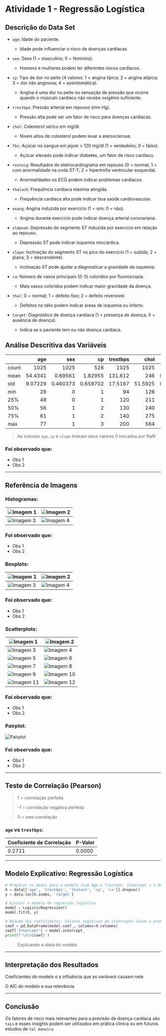 # Atividade 1 - Regressão Logística

## Descrição do Data Set
* `age`: Idade do paciente.
    *  Idade pode influenciar o risco de doenças cardíacas.

* `sex`: Sexo (1 = masculino; 0 = feminino).
    * Homens e mulheres podem ter diferentes riscos cardíacos.

* `cp`: Tipo de dor no peito (4 valores: 1 = angina típica; 2 = angina atípica; 3 = dor não anginosa; 4 = assintomática).
    * Angina é uma dor no peito ou sensação de pressão que ocorre quando o músculo cardíaco não recebe oxigênio suficiente.

* `trestbps`: Pressão arterial em repouso (mm Hg).
    * Pressão alta pode ser um fator de risco para doenças cardíacas.

* `chol`: Colesterol sérico em mg/dl.
    * Níveis altos de colesterol podem levar a aterosclerose.

* `fbs`: Açúcar no sangue em jejum > 120 mg/dl (1 = verdadeiro; 0 = falso).
    * Açúcar elevado pode indicar diabetes, um fator de risco cardíaco.

* `restecg`: Resultados do eletrocardiograma em repouso (0 = normal; 1 = com anormalidade na onda ST-T; 2 = hipertrofia ventricular esquerda).
    * Anormalidades no ECG podem indicar problemas cardíacos.

* `thalach`: Frequência cardíaca máxima atingida.
    * Frequência cardíaca alta pode indicar boa saúde cardiovascular.

* `exang`: Angina induzida por exercício (1 = sim; 0 = não).
    * Angina durante exercício pode indicar doença arterial coronariana.

* `oldpeak`: Depressão do segmento ST induzida por exercício em relação ao repouso.
    * Depressão ST pode indicar isquemia miocárdica.

* `slope`: Inclinação do segmento ST no pico do exercício (1 = subida; 2 = plana; 3 = descendente).
    * Inclinação ST pode ajudar a diagnosticar a gravidade da isquemia.

* `ca`: Número de vasos principais (0-3) coloridos por fluoroscopia.
    * Mais vasos coloridos podem indicar maior gravidade da doença.

* `thal`: 0 = normal; 1 = defeito fixo; 2 = defeito reversível.
    * Defeitos no tálio podem indicar áreas de isquemia ou infarto.

* `target`: Diagnóstico de doença cardíaca (1 = presença de doença; 0 = ausência de doença).
    * Indica se o paciente tem ou não doença cardíaca.

## Análise Descritiva das Variáveis

|       |        age |         sex |         cp |   trestbps |      chol |         fbs |     restecg |   thalach |       exang |    oldpeak |      slope |          ca |       thal |      target |
|:------|-----------:|------------:|-----------:|-----------:|----------:|------------:|------------:|----------:|------------:|-----------:|-----------:|------------:|-----------:|------------:|
| count | 1025       | 1025        | 528        |  1025      | 1025      | 1025        | 1025        | 1025      | 1025        | 1025       | 951        | 1025        | 1025       | 1025        |
| mean  |   54.4341  |    0.69561  |   1.82955  |   131.612  |  246      |    0.149268 |    0.529756 |  149.114  |    0.336585 |    1.07151 |   1.49317  |    0.754146 |    2.3239  |    0.513171 |
| std   |    9.07229 |    0.460373 |   0.658702 |    17.5167 |   51.5925 |    0.356527 |    0.527878 |   23.0057 |    0.472772 |    1.17505 |   0.500216 |    1.0308   |    0.62066 |    0.50007  |
| min   |   29       |    0        |   1        |    94      |  126      |    0        |    0        |   71      |    0        |    0       |   1        |    0        |    0       |    0        |
| 25%   |   48       |    0        |   1        |   120      |  211      |    0        |    0        |  132      |    0        |    0       |   1        |    0        |    2       |    0        |
| 50%   |   56       |    1        |   2        |   130      |  240      |    0        |    1        |  152      |    0        |    0.8     |   1        |    0        |    2       |    1        |
| 75%   |   61       |    1        |   2        |   140      |  275      |    0        |    1        |  166      |    1        |    1.8     |   2        |    1        |    3       |    1        |
| max   |   77       |    1        |   3        |   200      |  564      |    1        |    2        |  202      |    1        |    6.2     |   2        |    4        |    3       |    1        |

> As colunas `age`, `cp` e `slope` tiveram seus valores 0 trocados por NaN

### Foi observado que:

* Obs 1
* Obs 2


---

## Referência de Imagens

### Histogramas:
| ![Imagem 1](images/histograms/histogram_age.png) | ![Imagem 2](images/histograms/histogram_chol.png) |
|--------------------------------|--------------------------------|
| ![Imagem 3](images/histograms/histogram_thalach.png) | ![Imagem 4](images/histograms/histogram_trestbps.png)

### Foi observado que:

* Obs 1
* Obs 2


### Boxplots:
| ![Imagem 1](images\boxplots\boxplot_age.png) | ![Imagem 2](images\boxplots\boxplot_chol.png) |
|--------------------------------|--------------------------------|
| ![Imagem 3](images\boxplots\boxplot_thalach.png) | ![Imagem 4](images\boxplots\boxplot_trestbps.png)

### Foi observado que:

* Obs 1
* Obs 2


### Scatterplots:
| ![Imagem 1](images\scatterplots\scatterplot_age_chol.png) | ![Imagem 2](images\scatterplots\scatterplot_age_thalach.png) |
|--------------------------------|--------------------------------|
| ![Imagem 3](images\scatterplots\scatterplot_age_trestbps.png) | ![Imagem 4](images\scatterplots\scatterplot_chol_age.png) |
| ![Imagem 5](images\scatterplots\scatterplot_chol_thalach.png) | ![Imagem 6](images\scatterplots\scatterplot_chol_trestbps.png) |
| ![Imagem 7](images\scatterplots\scatterplot_thalach_age.png) | ![Imagem 8](images\scatterplots\scatterplot_thalach_chol.png) |
| ![Imagem 9](images\scatterplots\scatterplot_thalach_trestbps.png) | ![Imagem 10](images\scatterplots\scatterplot_trestbps_age.png) |
| ![Imagem 11](images\scatterplots\scatterplot_trestbps_chol.png) | ![Imagem 12](images\scatterplots\scatterplot_trestbps_thalach.png)

### Foi observado que:

* Obs 1
* Obs 2


### Pairplot:
![Pairplot](images/pairplot.png)

### Foi observado que:

* Obs 1
* Obs 2


---

## Teste de Correlação (Pearson)
> 1 = correlação perfeita
>
> -1 = correlação negativa perfeita
>
> 0 = sem correlação

### `age` vs `trestbps`:

| Coeficiente de Correlação | P-Valor |
| ------------------------- | ------- |
| 0.2711 | 0.0000 |

---

## Modelo Explicativo: Regressão Logística

```python
# Preparar os dados para o modelo (Com Age e Trestbps: Intercept = 3.96587 / 98.15% de probabilidade)
X = data[['age', 'trestbps', 'thalach', 'cp', 'ca']].dropna()
y = data.loc[X.index, 'target']

# Ajustar o modelo de regressão logística
model = LogisticRegression()
model.fit(X, y)

# Resumo dos coeficientes: Valores negativos do intercepto levam a probabilidades baixas e valores positivos a probabilidades altas
coef = pd.DataFrame(model.coef_, columns=X.columns)
coef['Intercept'] = model.intercept_
print(f'\n\n{coef}')
```

> Explicando a ideia do modelo


---

## Interpretação dos Resultados

Coeficientes do modelo e a influência que as variáveis causam nele

O AIC do modelo e sua relevância


---

## Conclusão

Os fatores de risco mais relevantes para a previsão da doença cardíaca são `tais` e esses insights podem ser utilizados em prática clínica ou em futuros estudos de `tal maneira`